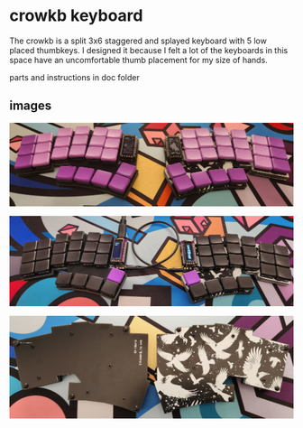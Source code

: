 # crowkb keyboard
The crowkb is a split 3x6 staggered and splayed keyboard with 5 low placed thumbkeys. I designed it because I felt a lot of the keyboards in this space have an uncomfortable thumb placement for my size of hands.

parts and instructions in doc folder


## images
![wireless](images/wireless.jpg)

![wired](images/wired.jpg)

![back](images/back.jpg)

